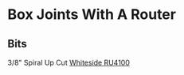 # Box Joints With A Router

## Bits

3/8" Spiral Up Cut [Whiteside RU4100](https://www.whitesiderouterbits.com/collections/up-cut-spirals/products/ru4100)
